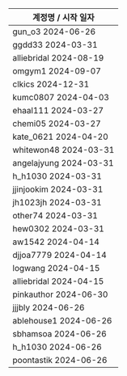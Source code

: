 | 계정명 / 시작 일자|
|--------|
| gun_o3 2024-06-26 |
| ggdd33 2024-03-31 |
| alliebridal 2024-08-19 |
| omgym1 2024-09-07 |
| clkics 2024-12-31 |
| kumc0807 2024-04-03 |
| ehaal111 2024-03-27 |
| chemi05 2024-03-27 |
| kate_0621 2024-04-20 |
| whitewon48 2024-03-31 |
| angelajyung 2024-03-31 |
| h_h1030 2024-03-31 |
| jjinjookim 2024-03-31 |
| jh1023jh 2024-03-31 |
| other74 2024-03-31 |
| hew0302 2024-03-31 |
| aw1542  2024-04-14 |
| djjoa7779 2024-04-14 |
| logwang 2024-04-15 |
| alliebridal 2024-04-15 |
| pinkauthor  2024-06-30 |
| jjjbly  2024-06-26 |
| ablehouse1  2024-06-26 |
| sbhamsoa  2024-06-26 |
| h_h1030  2024-06-26 |
| poontastik  2024-06-26 |
